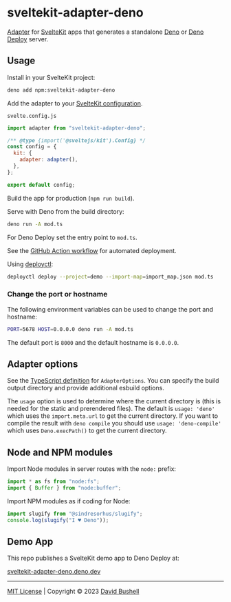 # sveltekit-adapter-deno

[Adapter](https://svelte.dev/docs/kit/adapters) for [SvelteKit](https://svelte.dev/docs/kit/introduction) apps that generates a standalone [Deno](https://deno.com/) or [Deno Deploy](https://deno.com/deploy) server.

## Usage

Install in your SvelteKit project:

```sh
deno add npm:sveltekit-adapter-deno
```

Add the adapter to your [SvelteKit configuration](https://svelte.dev/docs/kit/configuration).

`svelte.config.js`
```js
import adapter from "sveltekit-adapter-deno";

/** @type {import('@sveltejs/kit').Config} */
const config = {
  kit: {
    adapter: adapter(),
  },
};

export default config;
```

Build the app for production (`npm run build`).

Serve with Deno from the build directory:

```sh
deno run -A mod.ts
```

For Deno Deploy set the entry point to `mod.ts`.

See the [GitHub Action workflow](/.github/workflows/ci.yml) for automated deployment.

Using [deployctl](https://docs.deno.com/deploy/manual/deployctl/):

```sh
deployctl deploy --project=demo --import-map=import_map.json mod.ts
```

### Change the port or hostname

The following environment variables can be used to change the port and hostname:

```sh
PORT=5678 HOST=0.0.0.0 deno run -A mod.ts
```

The default port is `8000` and the default hostname is `0.0.0.0`.

## Adapter options

See the [TypeScript definition](/index.d.ts) for `AdapterOptions`. You can specify the build output directory and provide additional esbuild options.

The `usage` option is used to determine where the current directory is (this is needed for the static and prerendered files). The default is `usage: 'deno'` which uses the `import.meta.url` to get the current directory. If you want to compile the result with `deno compile` you should use `usage: 'deno-compile'` which uses `Deno.execPath()` to get the current directory.

## Node and NPM modules

Import Node modules in server routes with the `node:` prefix:

```js
import * as fs from "node:fs";
import { Buffer } from "node:buffer";
```

Import NPM modules as if coding for Node:

```js
import slugify from "@sindresorhus/slugify";
console.log(slugify("I ♥ Deno"));
```

## Demo App

This repo publishes a SvelteKit demo app to Deno Deploy at:

[sveltekit-adapter-deno.deno.dev](https://sveltekit-adapter-deno.deno.dev/)

---

[MIT License](/LICENSE) | Copyright © 2023 [David Bushell](https://dbushell.com)
